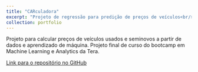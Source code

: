 ```yaml
---
title: "CARculadora"
excerpt: "Projeto de regressão para predição de preços de veículos<br/><img src='/images/carculadora.jpg'>"
collection: portfolio
---
```


Projeto para calcular preços de veículos usados e seminovos a partir de dados e aprendizado de máquina. Projeto final de curso do bootcamp em Machine Learning e Analytics da Tera.

[Link para o repositório no GitHub](https://github.com/lcfdiniz/carculadora)
